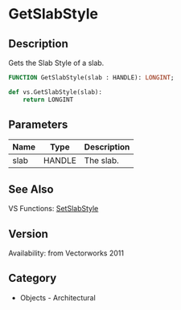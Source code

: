 # GetSlabStyle

## Description
Gets the Slab Style of a slab.

```pascal
FUNCTION GetSlabStyle(slab : HANDLE): LONGINT;
```

```python
def vs.GetSlabStyle(slab):
    return LONGINT
```

## Parameters
|Name|Type|Description|
|---|---|---|
|slab|HANDLE|The slab.|

## See Also
VS Functions:
[SetSlabStyle](SetSlabStyle.md)

## Version
Availability: from Vectorworks 2011

## Category
* Objects - Architectural

